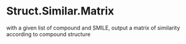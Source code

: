 # Struct.Similar.Matrix
with a given list of compound and SMILE, output a matrix of similarity according to compound structure
